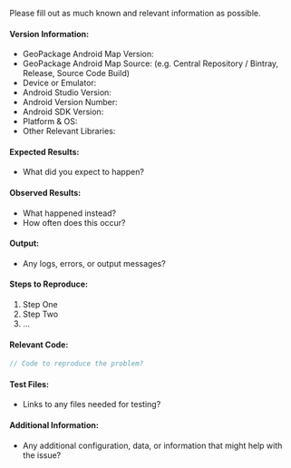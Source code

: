 Please fill out as much known and relevant information as possible.

#### Version Information:

  * GeoPackage Android Map Version: 
  * GeoPackage Android Map Source: (e.g. Central Repository / Bintray, Release, Source Code Build)
  * Device or Emulator: 
  * Android Studio Version: 
  * Android Version Number: 
  * Android SDK Version: 
  * Platform & OS: 
  * Other Relevant Libraries: 

#### Expected Results:

  * What did you expect to happen?

#### Observed Results:

  * What happened instead?
  * How often does this occur?

#### Output:

  * Any logs, errors, or output messages?

#### Steps to Reproduce:

  1. Step One
  2. Step Two
  3. ...

#### Relevant Code:

```java
// Code to reproduce the problem?
```

#### Test Files:

  * Links to any files needed for testing?

#### Additional Information:

  * Any additional configuration, data, or information that might help with the issue?
